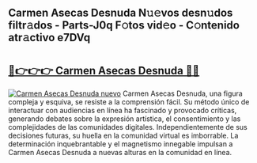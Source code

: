 ## Carmen Asecas Desnuda N𝚞𝚎vos desn𝚞dos filtr𝚊dos - Parts-J0q F𝚘tos vid𝚎o - C𝚘ntenido atr𝚊ctivo e7DVq

# <h2><a href="http://mb92842.tromn.icu/?c=Carmen+Asecas+Desnuda">🔗👉👉👉 Carmen Asecas Desnuda 🔗🔗</a></h2>

[![Carmen Asecas Desnuda nuevo](https://i.imgur.com/pEAQMta.gif)](http://mb92842.tromn.icu/?c=Carmen+Asecas+Desnuda)
Carmen Asecas Desnuda, una figura compleja y esquiva, se resiste a la comprensión fácil. Su método único de interactuar con audiencias en línea ha fascinado y provocado críticas, generando debates sobre la expresión artística, el consentimiento y las complejidades de las comunidades digitales. Independientemente de sus decisiones futuras, su huella en la comunidad virtual es imborrable. La determinación inquebrantable y el magnetismo innegable impulsan a Carmen Asecas Desnuda a nuevas alturas en la comunidad en línea.
